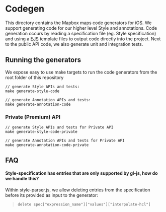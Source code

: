# Codegen

This directory contains the Mapbox maps code generators for iOS. We support generating code for our higher level Style and annotations.
Code generation occurs by reading a specification file (eg. Style specification) and using a [EJS](https://ejs.co/) template files to output code directly into the project. Next to the public API code, we also generate unit and integration tests.

## Running the generators

We expose easy to use make targets to run the code generators from the root folder of this repository

```
// generate Style APIs and tests:
make generate-style-code

// generate Annotation APIs and tests:
make generate-annotation-code
```

### Private (Premium) API

```
// generate Style APIs and tests for Private API
make generate-style-code-private

// generate Annotation APIs and tests for Private API
make generate-annotation-code-private
```

## FAQ

#### Style-specification has entries that are only supported by gl-js, how do we handle this?

Within style-parser.js, we allow deleting entries from the specification before its provided as input to the generator:
> `delete spec["expression_name"]["values"]["interpolate-hcl"]`

